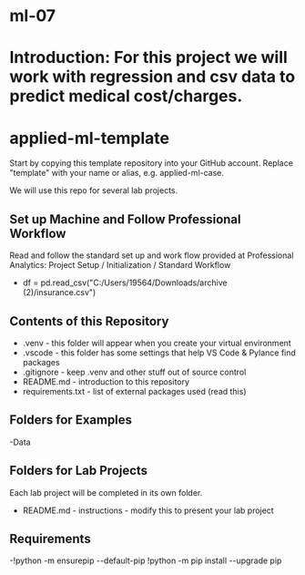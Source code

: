 # ml-07

# Introduction: For this project we will work with regression and csv data to predict medical cost/charges.

# applied-ml-template

Start by copying this template repository into your GitHub account. Replace "template" with your name or alias, e.g. applied-ml-case.

We will use this repo for several lab projects. 

## Set up Machine and Follow Professional Workflow

Read and follow the standard set up and work flow provided at Professional Analytics: Project Setup / Initialization / Standard Workflow

- df = pd.read_csv("C:/Users/19564/Downloads/archive (2)/insurance.csv")

## Contents of this Repository

- .venv - this folder will appear when you create your virtual environment
- .vscode - this folder has some settings that help VS Code & Pylance find packages
- .gitignore - keep .venv and other stuff out of source control
- README.md - introduction to this repository
- requirements.txt - list of external packages used (read this)

## Folders for Examples

-Data

## Folders for Lab Projects

Each lab project will be completed in its own folder.

   - README.md - instructions - modify this to present your lab project

   ## Requirements
   -!python -m ensurepip --default-pip
!python -m pip install --upgrade pip

